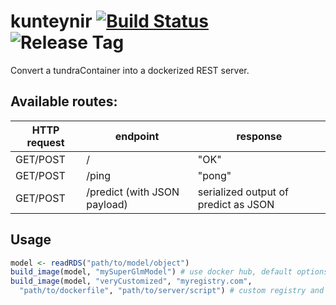 kunteynir [![Build Status](https://travis-ci.org/peterhurford/batchman.svg?branch=master)](https://travis-ci.org/kirillseva/kunteynir) ![Release Tag](https://img.shields.io/github/tag/kirillseva/kunteynir.svg)
===========

Convert a tundraContainer into a dockerized REST server.

Available routes:
-----
HTTP request | endpoint                     | response
-------------|------------------------------|---------
GET/POST     | /                            | "OK"
GET/POST     | /ping                        | "pong"
GET/POST     | /predict (with JSON payload) | serialized output of predict as JSON

Usage
----
```r
model <- readRDS("path/to/model/object")
build_image(model, "mySuperGlmModel") # use docker hub, default options
build_image(model, "veryCustomized", "myregistry.com",
  "path/to/dockerfile", "path/to/server/script") # custom registry and configs
```

